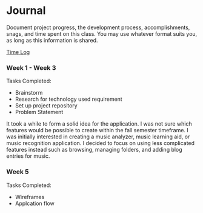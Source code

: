 # Journal

Document project progress, the development process, accomplishments, snags, and time spent on this class. You may use whatever format suits you, as long as this information is shared. 

[Time Log](TimeLog.md)

### Week 1 - Week 3

Tasks Completed:
 * Brainstorm
 * Research for technology used requirement
 * Set up project repository
 * Problem Statement

It took a while to form a solid idea for the application. I was not sure which features would be possible to create within the fall semester timeframe. I was initially interested in creating a music analyzer, music learning aid, or music recognition application. I decided to focus on using less complicated features instead such as browsing, managing folders, and adding blog entries for music.


### Week 5

Tasks Completed:
 * Wireframes
 * Applcation flow



